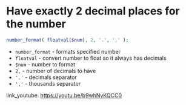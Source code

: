 # Have exactly 2 decimal places for the number

```php
number_format( floatval($num), 2, '.', ',' );
```

- `number_format` - formats specified number
- `floatval` - convert number to float so it always has decimals
- `$num` - number to format
- `2,` - number of decimals to have
- `'.'` - decimals separator
- `','` - thousands separator


link_youtube: https://youtu.be/b9whNyKQCC0

